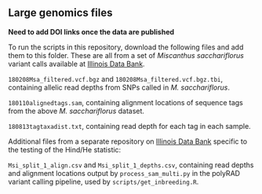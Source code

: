 ## Large genomics files

**Need to add DOI links once the data are published**

To run the scripts in this repository, download the following files and add
them to this folder.  These are all from a set of _Miscanthus sacchariflorus_
variant calls available at [Illinois Data Bank](https://doi.org).

`180208Msa_filtered.vcf.bgz` and `180208Msa_filtered.vcf.bgz.tbi`, containing
allelic read depths from SNPs called in _M. sacchariflorus_.

`180110alignedtags.sam`, containing
alignment locations of sequence tags from the above _M. sacchariflorus_ dataset.

`180813tagtaxadist.txt`, containing read depth for each tag in each sample.

Additional files from a separate repository on
[Illinois Data Bank](https://doi.org)
specific to the testing of the Hind/He statistic:

`Msi_split_1_align.csv` and `Msi_split_1_depths.csv`, containing read depths
and alignment locations output by `process_sam_multi.py` in the polyRAD
variant calling pipeline, used by `scripts/get_inbreeding.R`.
